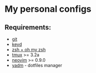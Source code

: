 # My personal configs

## Requirements:

- [git](https://git-scm.com/)
- [keyd](https://github.com/rvaiya/keyd)
- [zsh + oh my zsh](https://ohmyz.sh/)
- [tmux](https://github.com/tmux/tmux/wiki) >= 3.2a
- [neovim](https://neovim.io/) >= 0.9.0
- [yadm](https://yadm.io/) - dotfiles manager


